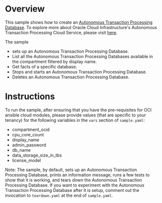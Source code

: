 # Overview

This sample shows how to create an [Autonomous Transaction Processing Database](https://www.oracle.com/database/autonomous-transaction-processing.html). To explore more about
Oracle Cloud Infrastructure's Autonomous Transaction Processing Cloud Service, please visit
[here](https://docs.cloud.oracle.com/iaas/Content/Database/Concepts/atpoverview.htm).

The sample

- sets up an Autonomous Transaction Processing Database.
- List all the Autonomous Transaction Processing Databases available in the compartment filtered by display name.
- Get facts of a specific database.
- Stops and starts an Autonomous Transaction Processing Database.
- Deletes an Autonomous Transaction Processing Database.

# Instructions

To run the sample, after ensuring that you have the pre-requisites for OCI
ansible cloud modules, please provide values (that are specific to your tenancy)
for the following variables in the `vars` section of `sample.yaml`:

- compartment_ocid
- cpu_core_count
- display_name
- admin_password
- db_name
- data_storage_size_in_tbs
- license_model

Note: The sample, by default, sets up an Autonomous Transaction Processing Database, prints an information message,
runs a few tests to show that it is working, and tears down the Autonomous Transaction Processing Database. If you want
to experiment with the Autonomous Transaction Processing Database after it is setup, comment out the invocation
to `teardown.yaml` at the end of `sample.yaml`.
